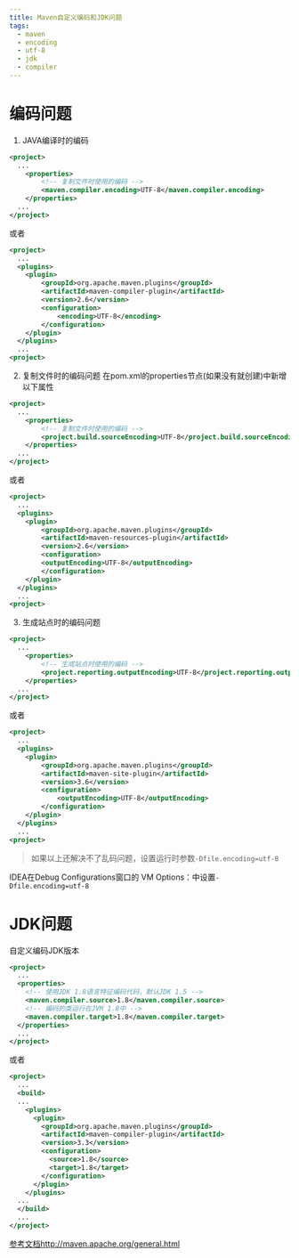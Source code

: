 ```yaml
---
title: Maven自定义编码和JDK问题
tags:
  - maven
  - encoding
  - utf-8
  - jdk
  - compiler
---
```


# 编码问题

1. JAVA编译时的编码  

```xml
<project>
  ...
    <properties>
        <!-- 复制文件时使用的编码 -->
        <maven.compiler.encoding>UTF-8</maven.compiler.encoding>
    </properties>
  ...
</project>
```
或者
```xml
<project>
  ...
  <plugins>
    <plugin>
        <groupId>org.apache.maven.plugins</groupId>
        <artifactId>maven-compiler-plugin</artifactId>
        <version>2.6</version>
        <configuration>
            <encoding>UTF-8</encoding>
        </configuration>
    </plugin>
  </plugins>
  ...
<project>
```

2. 复制文件时的编码问题
在pom.xml的properties节点(如果没有就创建)中新增以下属性


```xml
<project>
  ...
    <properties>
        <!-- 复制文件时使用的编码 -->
        <project.build.sourceEncoding>UTF-8</project.build.sourceEncoding>
    </properties>
  ...
</project>
```
或者
```xml
<project>
  ...
  <plugins>
    <plugin>
        <groupId>org.apache.maven.plugins</groupId>
        <artifactId>maven-resources-plugin</artifactId>
        <version>2.6</version>
        <configuration>
        <outputEncoding>UTF-8</outputEncoding>
        </configuration>
    </plugin>
  </plugins>
  ...
<project>
```

3. 生成站点时的编码问题

```xml
<project>
  ...
    <properties>
        <!-- 生成站点时使用的编码 -->
        <project.reporting.outputEncoding>UTF-8</project.reporting.outputEncoding>
    </properties>
  ...
</project>
```
或者
```xml
<project>
  ...
  <plugins>
    <plugin>
        <groupId>org.apache.maven.plugins</groupId>
        <artifactId>maven-site-plugin</artifactId>
        <version>3.6</version>
        <configuration>
            <outputEncoding>UTF-8</outputEncoding>
        </configuration>
    </plugin>
  </plugins>
  ...
<project>
```

> 如果以上还解决不了乱码问题，设置运行时参数`-Dfile.encoding=utf-8`

IDEA在Debug Configurations窗口的 VM Options：中设置`-Dfile.encoding=utf-8`

# JDK问题
自定义编码JDK版本
```xml
<project>
  ...
  <properties>
    <!-- 使用JDK 1.8语言特征编码代码，默认JDK 1.5 -->
    <maven.compiler.source>1.8</maven.compiler.source>
    <!-- 编码的类运行在JVM 1.8中 -->
    <maven.compiler.target>1.8</maven.compiler.target>
  </properties>
  ...
</project>
```
或者
```xml
<project>
  ...
  <build>
  ...
    <plugins>
      <plugin>
        <groupId>org.apache.maven.plugins</groupId>
        <artifactId>maven-compiler-plugin</artifactId>
        <version>3.3</version>
        <configuration>
          <source>1.8</source>
          <target>1.8</target>
        </configuration>
      </plugin>
    </plugins>
  ...
  </build>
  ...
</project>
```

[参考文档http://maven.apache.org/general.html](http://maven.apache.org/general.html)
